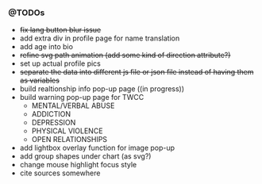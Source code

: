 
### @TODOs
- ~~fix lang button blur issue~~
- add extra div in profile page for name translation
- add age into bio
- ~~refine svg path animation (add some kind of direction attribute?)~~
- set up actual profile pics
- ~~separate the data into different js file or json file instead of having them as variables~~
- build realtionship info pop-up page ((in progress))
- build warning pop-up page for TWCC
  - MENTAL/VERBAL ABUSE
  - ADDICTION
  - DEPRESSION
  - PHYSICAL VIOLENCE
  - OPEN RELATIONSHIPS
- add lightbox overlay function for image pop-up
- add group shapes under chart (as svg?)
- change mouse highlight focus style
- cite sources somewhere
